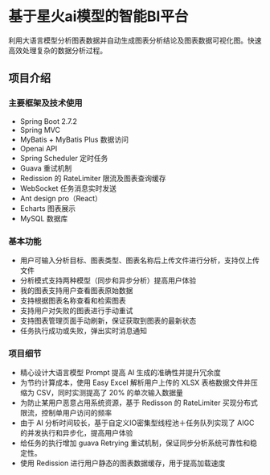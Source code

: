 # 基于星火ai模型的智能BI平台


利用大语言模型分析图表数据并自动生成图表分析结论及图表数据可视化图。快速高效处理复杂的数据分析过程。


## 项目介绍

### 主要框架及技术使用

- Spring Boot 2.7.2
- Spring MVC
- MyBatis + MyBatis Plus 数据访问
- Openai API
- Spring Scheduler 定时任务
- Guava 重试机制
- Redission 的 RateLimiter 限流及图表查询缓存
- WebSocket 任务消息实时发送
- Ant design pro（React）
- Echarts 图表展示
- MySQL 数据库

### 基本功能

- 用户可输入分析目标、图表类型、图表名称后上传文件进行分析，支持仅上传文件
- 分析模式支持两种模型（同步和异步分析）提高用户体验
- 我的图表支持用户查看图表原始数据
- 支持根据图表名称查看和检索图表
- 支持用户对失败的图表进行手动重试
- 支持图表管理页面手动刷新，保证获取到图表的最新状态
- 任务执行成功或失败，弹出实时消息通知


### 项目细节

- 精心设计大语言模型 Prompt 提高 AI 生成的准确性并提升冗余度
- 为节约计算成本，使用 Easy Excel 解析用户上传的 XLSX 表格数据文件并压缩为 CSV，同时实测提高了 20% 的单次输入数据量
- 为防止某用户恶意占用系统资源，基于 Redisson 的 RateLimiter 买现分布式限流，控制单用户访问的频率
- 由于 AI 分析时间较长，基于自定义IO密集型线程池＋任务队列实现了 AIGC 的并发执行和异步化，提高用户体验
- 给任务的执行增加 guava Retrying 重试机制，保证同步分析系统可靠性和稳定性。
- 使用 Redission 进行用户静态的图表数据缓存，用于提高加载速度

